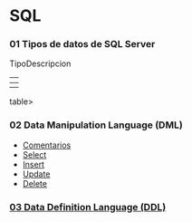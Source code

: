 # SQL
<h3>01 Tipos de datos de SQL Server</h3>
<table border=0>
 <th>
  <tr>Tipo</tr>
 </th>
 <th>
  <tr>Descripcion</tr>
 </th>
</table>table>
  
</table>
<h3>02 Data Manipulation Language (DML)</h3>
<ul>
 <li><a href="https://github.com/Mablenn/SQL/blob/main/01_Lectura/comentarios.sql">Comentarios</></li>
 <li><a href="https://github.com/Mablenn/SQL/blob/main/01_Lectura/select.sql">Select</li>
 <li><a href="https://github.com/Mablenn/SQL/blob/main/02_Escritura/insert.sql">Insert</li>
 <li><a href="https://github.com/Mablenn/SQL/blob/main/02_Escritura/update.sql">Update</></li>
 <li><a href="https://github.com/Mablenn/SQL/blob/main/02_Escritura/delete.sql">Delete</></li>
 </ul>

<h3>03 Data Definition Language (DDL)</h3>
<ul>
  
</ul>
